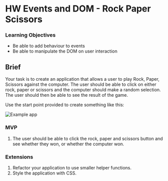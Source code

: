 # HW Events and DOM - Rock Paper Scissors

### Learning Objectives

- Be able to add behaviour to events
- Be able to manipulate the DOM on user interaction

## Brief

Your task is to create an application that allows a user to play Rock, Paper, Scissors against the computer. The user should be able to click on either rock, paper or scissors and the computer should make a random selection. The user should then be able to see the result of the game.

Use the start point provided to create something like this:

![Example app](images/screenshot.png)

### MVP

1. The user should be able to click the rock, paper and scissors button and see whether they won, or whether the computer won.

### Extensions

1. Refactor your application to use smaller helper functions.
2. Style the application with CSS.
